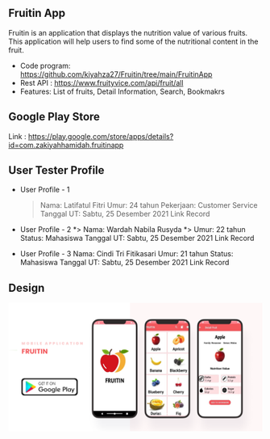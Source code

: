 ## Fruitin App
Fruitin is an application that displays the nutrition value of various fruits. This application will help users to find some of the nutritional content in the fruit.

  * Code program: https://github.com/kiyahza27/Fruitin/tree/main/FruitinApp
  * Rest API : https://www.fruityvice.com/api/fruit/all
  * Features: List of fruits, Detail Information, Search, Bookmakrs

## Google Play Store
Link : https://play.google.com/store/apps/details?id=com.zakiyahhamidah.fruitinapp

## User Tester Profile
 * User Profile - 1
   > Nama: Latifatul Fitri
   > Umur: 24 tahun
   > Pekerjaan: Customer Service
   > Tanggal UT: Sabtu, 25 Desember 2021
   > Link Record
   
   
 * User Profile - 2
 *> Nama: Wardah Nabila Rusyda
 *> Umur: 22 tahun
   Status: Mahasiswa
   Tanggal UT: Sabtu, 25 Desember 2021
   Link Record
   
   
 * User Profile - 3 
   Nama: Cindi Tri Fitikasari
   Umur: 21 tahun
   Status: Mahasiswa
   Tanggal UT: Sabtu, 25 Desember 2021
   Link Record 


## Design  
![Image of UI Design](https://github.com/kiyahza27/Fruitin/blob/main/Screenshots/fruitin%20UI%20design.png)
